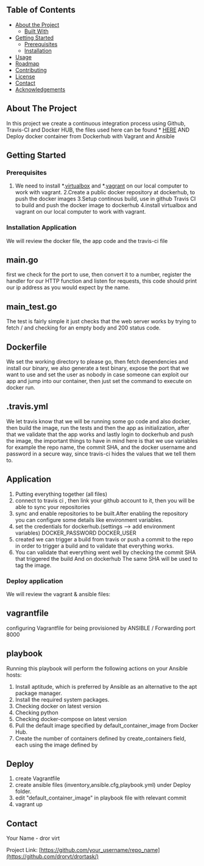 



<!-- TABLE OF CONTENTS -->
## Table of Contents

* [About the Project](#about-the-project)
  * [Built With](#built-with)
* [Getting Started](#getting-started)
  * [Prerequisites](#prerequisites)
  * [Installation](#installation)
* [Usage](#usage)
* [Roadmap](#roadmap)
* [Contributing](#contributing)
* [License](#license)
* [Contact](#contact)
* [Acknowledgements](#acknowledgements)



<!-- ABOUT THE PROJECT -->
## About The Project
In this project we create a  continuous integration process using Github, Travis-CI and Docker HUB, the files used here can be found * [HERE](https://github.com/drorvt/drortask/)
AND
Deploy docker container from Dockerhub with Vagrant and Ansible



<!-- GETTING STARTED -->
## Getting Started



### Prerequisites

1. We need to install *.[virtualbox](https://www.virtualbox.org/wiki/Downloads) and *.[vagrant](https://www.vagrantup.com/downloads.html) on our local computer to work with vagrant.
2.Create a public docker repository at dockerhub, to push the docker images 
3.Setup continous build, use in github Travis CI to build and push the docker image to dockerhub
4.install virtualbox and vagrant on our local computer to work with vagrant.



### Installation Application

We will review the docker file, the app code and the travis-ci file
## main.go
first we check for the port to use, then convert it to a number, register the handler for our HTTP function and listen for requests, this code should print our ip address as you would expect by the name.

## main_test.go
The test is fairly simple it just checks that the web server works by trying to fetch / and checking for an empty body and 200 status code.

## Dockerfile
We set the working directory to please go, then fetch dependencies and install our binary, we also generate a test binary, expose the port that we want to use and set the user as nobody in case someone can exploit our app and jump into our container, then just set the command to execute on docker run.

## .travis.yml
We let travis know that we will be running some go code and also docker, then build the image, run the tests and then the app as initialization, after that we validate that the app works and lastly login to dockerhub and push the image, the important things to have in mind here is that we use variables for example the repo name, the commit SHA, and the docker username and password in a secure way, since travis-ci hides the values that we tell them to.


## Application

1. Putting everything together (all files)
2. connect to travis ci , then link your github account to it, then you will be able to sync your repositories 
3. sync and enable repositories to be built.After enabling the repository you can configure some details like environment variables.
4. set the credentials for dockerhub.(settings --> add environment variables)
DOCKER_PASSWORD
DOCKER_USER
5. created we can trigger a build from travis or push a commit to the repo in order to trigger a build and to validate that everything works.
6. You can validate that everything went well by checking the commit SHA that triggered the build And on dockerhub The same SHA will be used to tag the image.


### Deploy application

We will review the vagrant & ansible files:

## vagrantfile
configuring Vagrantfile for being provisioned by ANSIBLE / Forwarding  port 8000

## playbook
Running this playbook will perform the following actions on your Ansible hosts:

1. Install aptitude, which is preferred by Ansible as an alternative to the apt package manager.
2. Install the required system packages.
3. Checking docker on latest version
4. Checking python
5. Checking docker-compose on latest version
6. Pull the default image specified by default_container_image from Docker Hub.
7. Create the number of containers defined by create_containers field, each using the image defined by 



## Deploy

1. create Vagrantfile
2. create ansible files (inventory,ansible.cfg,playbook.yml) under Deploy folder.
3. edit "default_container_image" in playbook file with relevant commit 
4. vagrant up



<!-- CONTACT -->
## Contact

Your Name - dror virt

Project Link: [https://github.com/your_username/repo_name](https://github.com/drorvt/drortask/)

